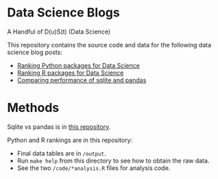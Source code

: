 # Data Science Blogs
A Handful of D(u)S(t) (Data Science)

This repository contains the source code and data for the following data
science blog posts:

  * [Ranking Python packages for Data Science](python-packages.md)
  * [Ranking R packages for Data Science](top-r-packages.md)
  * [Comparing performance of sqlite and pandas](http://htmlpreview.github.io/?https://github.com/thedataincubator/data-science-blogs/blob/master/sqlite-vs-pandas.html)


# Methods

Sqlite vs pandas is in [this repository](https://github.com/thedataincubator/sql_vs_pandas).

Python and R rankings are in this repository:

  * Final data tables are in `/output`. 
  * Run `make help` from this directory to see how to obtain the raw data. 
  * See the two `/code/*analysis.R` files for analysis code.
